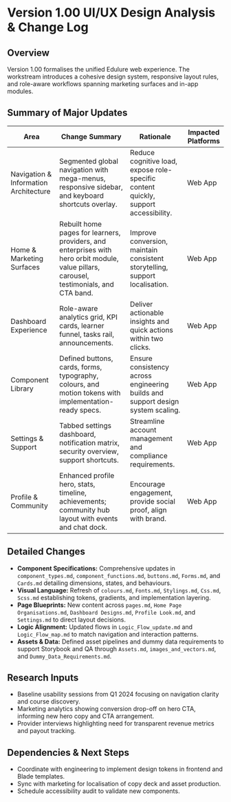# Version 1.00 UI/UX Design Analysis & Change Log

## Overview
Version 1.00 formalises the unified Edulure web experience. The workstream introduces a cohesive design system, responsive layout rules, and role-aware workflows spanning marketing surfaces and in-app modules.

## Summary of Major Updates
| Area | Change Summary | Rationale | Impacted Platforms |
| --- | --- | --- | --- |
| Navigation & Information Architecture | Segmented global navigation with mega-menus, responsive sidebar, and keyboard shortcuts overlay. | Reduce cognitive load, expose role-specific content quickly, support accessibility. | Web App |
| Home & Marketing Surfaces | Rebuilt home pages for learners, providers, and enterprises with hero orbit module, value pillars, carousel, testimonials, and CTA band. | Improve conversion, maintain consistent storytelling, support localisation. | Web App |
| Dashboard Experience | Role-aware analytics grid, KPI cards, learner funnel, tasks rail, announcements. | Deliver actionable insights and quick actions within two clicks. | Web App |
| Component Library | Defined buttons, cards, forms, typography, colours, and motion tokens with implementation-ready specs. | Ensure consistency across engineering builds and support design system scaling. | Web App |
| Settings & Support | Tabbed settings dashboard, notification matrix, security overview, support shortcuts. | Streamline account management and compliance requirements. | Web App |
| Profile & Community | Enhanced profile hero, stats, timeline, achievements; community hub layout with events and chat dock. | Encourage engagement, provide social proof, align with brand. | Web App |

## Detailed Changes
- **Component Specifications:** Comprehensive updates in `component_types.md`, `component_functions.md`, `buttons.md`, `Forms.md`, and `Cards.md` detailing dimensions, states, and behaviours.
- **Visual Language:** Refresh of `colours.md`, `Fonts.md`, `Stylings.md`, `Css.md`, `Scss.md` establishing tokens, gradients, and implementation layering.
- **Page Blueprints:** New content across `pages.md`, `Home Page Organisations.md`, `Dashboard Designs.md`, `Profile Look.md`, and `Settings.md` to direct layout decisions.
- **Logic Alignment:** Updated flows in `Logic_Flow_update.md` and `Logic_Flow_map.md` to match navigation and interaction patterns.
- **Assets & Data:** Defined asset pipelines and dummy data requirements to support Storybook and QA through `Assets.md`, `images_and_vectors.md`, and `Dummy_Data_Requirements.md`.

## Research Inputs
- Baseline usability sessions from Q1 2024 focusing on navigation clarity and course discovery.
- Marketing analytics showing conversion drop-off on hero CTA, informing new hero copy and CTA arrangement.
- Provider interviews highlighting need for transparent revenue metrics and payout tracking.

## Dependencies & Next Steps
- Coordinate with engineering to implement design tokens in frontend and Blade templates.
- Sync with marketing for localisation of copy deck and asset production.
- Schedule accessibility audit to validate new components.
